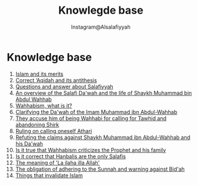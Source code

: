 ﻿---
layout: default
author: "Instagram@Alsalafiyyah"
title: Knowlegde base
permalink: /base/
---

# Knowledge base

1. [Islam and its merits](https://salafimanhaj.github.io/islam-and-its-merits/ "Islam and its merits")
2. [Correct ‘Aqidah and its antithesis](https://salafimanhaj.github.io/aqidah/ "Correct 'aqidah and antithesis")
3. [Questions and answer about Salafiyyah](https://salafimanhaj.github.io/faq/ "Questions and answer about Salafiyyah")
4. [An overview of the Salafi Da'wah and the life of Shaykh Muhammad bin Abdul Wahhab](https://salafimanhaj.github.io/dawah-salafiyyah/ "An overview of the Salafi Da'wah and the life of Shaykh Muhammad bin Abdul Wahhab")
5. [Wahhabism, what is it?](https://salafimanhaj.github.io/what-is-wahhabism/ "Wahhabism, what is it?")
6. [Clarifying the Da'wah of the Imam Muhammad ibn Abdul-Wahhab](https://salafimanhaj.github.io/dawah-imam-muhammad/ "Clarifying the Da'wah of the Imam Muhammad ibn Abdul-Wahhab")
7. [They accuse him of being Wahhabi for calling for Tawhid and abandoning Shirk](https://salafimanhaj.github.io/wahhabis/ "They accuses him of being Wahhabis for calling for Tawhid and abandoning Shirk")
8. [Ruling on calling oneself Athari](https://salafimanhaj.github.io/ruling-on-calling-onself-athari/ "Ruling on calling oneself Athari")
9. [Refuting the claims against Shaykh Muhammad ibn Abdul-Wahhab and his Da'wah](https://salafimanhaj.github.io/refuting-the-claims-against-haykh-muhammad/ "Refuting the claims against Shaykh Muhammad ibn Abdul-Wahhab and his Da'wah")
10. [Is it true that Wahhabism criticizes the Prophet and his family](https://salafimanhaj.github.io/is-it-true-wahhabism-antagonizes-ahlul-bayt-and-criticizes-the-prophet/ "Is it true that Wahhabism criticizes the Prophet and his family")
11. [Is it correct that Hanbalis are the only Salafis](https://salafimanhaj.github.io/are-hanabilah-the-only-salafis/ "Is it correct that Hanbalis are the only Salafis")
12. [The meaning of 'La ilaha illa Allah'](https://salafimanhaj.github.io/meaning-la-ilaha-illa-allah/ "The meaning of La ilaha illa Allah")
13. [The obligation of adhering to the Sunnah and warning against Bid'ah](https://salafimanhaj.github.io/obligation-adhering-sunnah-warning-bidahs/ "The obligation of adhering to the Sunnah and warning against Bid'ah")
14. [Things that invalidate Islam](https://salafimanhaj.github.io/nullifiers-of-islam/ "Things that invalidate Islam")
